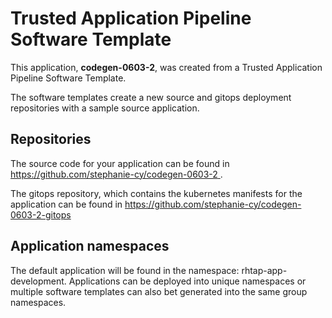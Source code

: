 # Trusted Application Pipeline Software Template

This application, **codegen-0603-2**, was created from a Trusted Application Pipeline Software Template.

The software templates create a new source and gitops deployment repositories with a sample source application. 

## Repositories

The source code for your application can be found in [https://github.com/stephanie-cy/codegen-0603-2 ](https://github.com/stephanie-cy/codegen-0603-2 ).
 
The gitops repository, which contains the kubernetes manifests for the application can be found in 
[https://github.com/stephanie-cy/codegen-0603-2-gitops ](https://github.com/stephanie-cy/codegen-0603-2-gitops ) 

## Application namespaces 

The default application will be found in the namespace: rhtap-app-development. Applications can be deployed into unique namespaces or multiple software templates can also bet generated into the same group namespaces.  